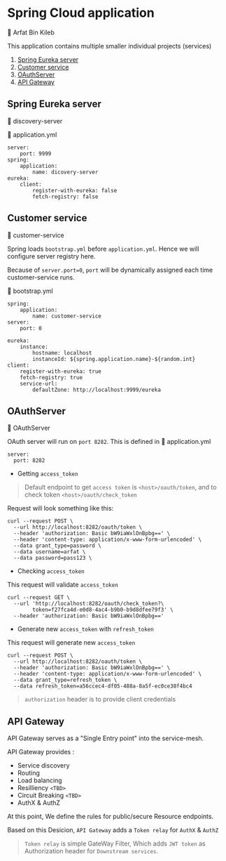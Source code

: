 # Spring Cloud application

:fox_face: Arfat Bin Kileb

This application contains multiple smaller individual projects (services)

  1. [Spring Eureka server](#spring-eureka-server)
  2. [Customer service](#customer-service)
  3. [OAuthServer](#oauthserver)
  4. [API Gateway](#api-gateway)

## Spring Eureka server

:file_folder: discovery-server

:memo: application.yml

    server:
        port: 9999
    spring:
        application:
            name: dicovery-server
    eureka:
        client:
            register-with-eureka: false
            fetch-registry: false

## Customer service

:file_folder: customer-service

Spring loads `bootstrap.yml` before `application.yml`. Hence we will configure server registry here.

Because of `server.port=0`, `port` will be dynamically assigned each time customer-service runs.

:memo: bootstrap.yml

    spring:
        application:
            name: customer-service
    server:
        port: 0

    eureka:
        instance:
            hostname: localhost
            instanceId: ${spring.application.name}-${random.int}
    client:
        register-with-eureka: true
        fetch-registry: true
        service-url:
            defaultZone: http://localhost:9999/eureka

## OAuthServer

:file_folder: OAuthServer

OAuth server will run on `port 8282`. This is defined in :memo: application.yml

    server:
      port: 8282

- Getting `access_token`

> Default endpoint to get `access token` is `<host>/oauth/token`, and to check token `<host>/oauth/check_token`

Request will look something like this:

    curl --request POST \
      --url http://localhost:8282/oauth/token \
      --header 'authorization: Basic bW9iaWxlOnBpbg==' \
      --header 'content-type: application/x-www-form-urlencoded' \
      --data grant_type=password \
      --data username=arfat \
      --data password=pass123 \

- Checking `access_token`

This request will validate `access_token`

    curl --request GET \
      --url 'http://localhost:8282/oauth/check_token?\
            token=f27fca4d-e0d8-4ac4-b9b0-b9d8dfee79f3' \
      --header 'authorization: Basic bW9iaWxlOnBpbg=='

- Generate new `access_token` with `refresh_token`

This request will generate new `access_token`

    curl --request POST \
      --url http://localhost:8282/oauth/token \
      --header 'authorization: Basic bW9iaWxlOnBpbg==' \
      --header 'content-type: application/x-www-form-urlencoded' \
      --data grant_type=refresh_token \
      --data refresh_token=a56ccec4-df05-488a-8a5f-ec0ce38f4bc4

> `authorization` header is to provide client credentials

## API Gateway

API Gateway serves as a "Single Entry point" into the service-mesh.

API Gateway provides :

- Service discovery  
- Routing
- Load balancing
- Resilliency `<TBD>`  
- Circuit Breaking `<TBD>`
- AuthX & AuthZ

At this point, We define the rules for public/secure Resource endpoints.

Based on this Desicion, `API Gateway` adds a `Token relay` for `AuthX` & `AuthZ`

> `Token relay` is simple GateWay Filter, Which adds `JWT token` as Authorization header for `Downstream services`.
